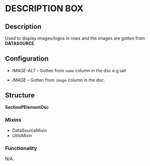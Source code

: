 # DESCRIPTION BOX

## Description
Used to display images/logos in rows and the images are gotten from **DATASOURCE**

## Configuration
- *IMAGE-ALT* - Gotten from `name` column in the dsc e.g `UAP`

 - *IMAGE* - Gotten from `image` column in the dsc.



## Structure
**SectionPElementDsc**

### Mixins 
- DataSourceMixin
- UtilsMixin
   
### Functionality
N/A.


